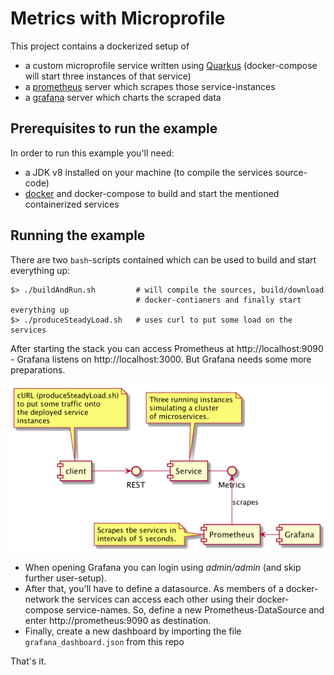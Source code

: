 # Metrics with Microprofile

This project contains a dockerized setup of 

- a custom microprofile service written using [Quarkus][quarkus] (docker-compose will start three instances of that service)
- a [prometheus][prometheus] server which scrapes those service-instances
- a [grafana][grafana] server which charts the scraped data

## Prerequisites to run the example

In order to run this example you'll need:

- a JDK v8 installed on your machine (to compile the services source-code)
- [docker][docker] and docker-compose to build and start the mentioned containerized services

## Running the example

There are two `bash`-scripts contained which can be used to build and start everything up: 

```
$> ./buildAndRun.sh         # will compile the sources, build/download 
                            # docker-contianers and finally start everything up
$> ./produceSteadyLoad.sh   # uses curl to put some load on the services
```

After starting the stack you can access Prometheus at http://localhost:9090 - Grafana listens
on http://localhost:3000. But Grafana needs some more preparations.

![Test setup](docs/setup.png)

* When opening Grafana you can login using _admin/admin_ (and skip further user-setup). 
* After that, you'll have to define a datasource. As members of a docker-network the services can access each other using their docker-compose service-names. So, define a new Prometheus-DataSource and enter http://prometheus:9090 as destination.
* Finally, create a new dashboard by importing the file `grafana_dashboard.json` from this repo

That's it.

[quarkus]:https://quarkus.io/
[docker]:https://www.docker.com/products/docker-desktop
[prometheus]:https://prometheus.io/
[grafana]:https://grafana.com/oss/grafana/